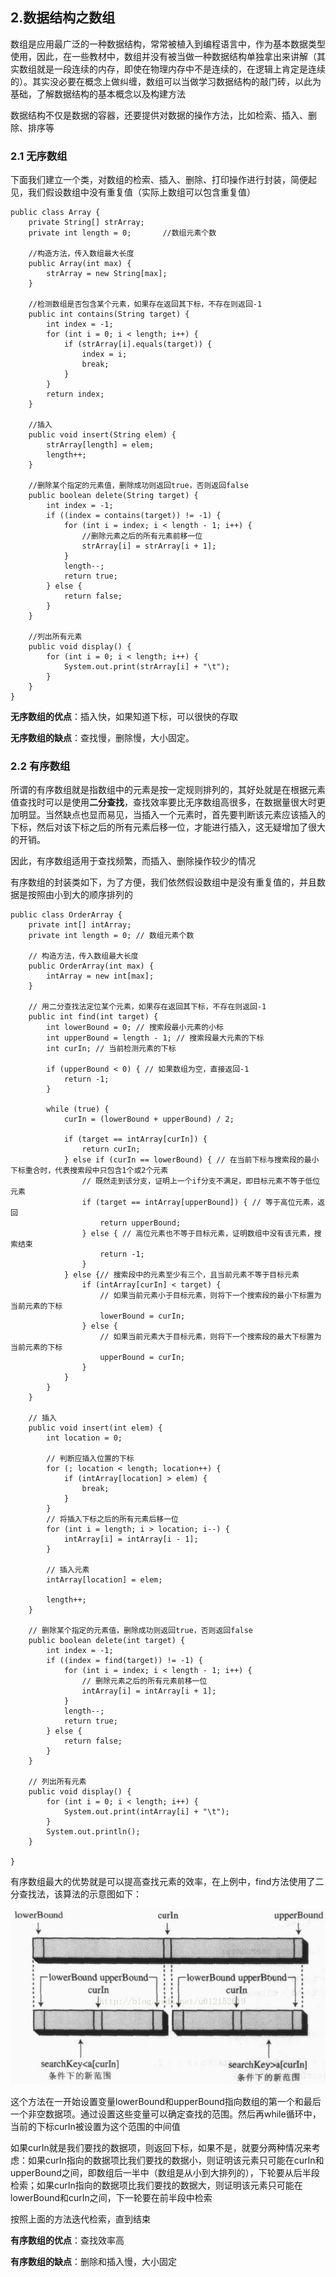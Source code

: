 ## 2.数据结构之数组

数组是应用最广泛的一种数据结构，常常被植入到编程语言中，作为基本数据类型使用，因此，在一些教材中，数组并没有被当做一种数据结构单独拿出来讲解（其实数组就是一段连续的内存，即使在物理内存中不是连续的，在逻辑上肯定是连续的）。其实没必要在概念上做纠缠，数组可以当做学习数据结构的敲门砖，以此为基础，了解数据结构的基本概念以及构建方法

数据结构不仅是数据的容器，还要提供对数据的操作方法，比如检索、插入、删除、排序等

### 2.1 无序数组

下面我们建立一个类，对数组的检索、插入、删除、打印操作进行封装，简便起见，我们假设数组中没有重复值（实际上数组可以包含重复值）

    public class Array {
        private String[] strArray;
        private int length = 0;       //数组元素个数
    
        //构造方法，传入数组最大长度
        public Array(int max) {
            strArray = new String[max];
        }
    
        //检测数组是否包含某个元素，如果存在返回其下标，不存在则返回-1
        public int contains(String target) {
            int index = -1;
            for (int i = 0; i < length; i++) {
                if (strArray[i].equals(target)) {
                    index = i;
                    break;
                }
            }
            return index;
        }
    
        //插入
        public void insert(String elem) {
            strArray[length] = elem;
            length++;
        }
    
        //删除某个指定的元素值，删除成功则返回true，否则返回false
        public boolean delete(String target) {
            int index = -1;
            if ((index = contains(target)) != -1) {
                for (int i = index; i < length - 1; i++) {
                    //删除元素之后的所有元素前移一位
                    strArray[i] = strArray[i + 1];
                }
                length--;
                return true;
            } else {
                return false;
            }
        }
    
        //列出所有元素
        public void display() {
            for (int i = 0; i < length; i++) {
                System.out.print(strArray[i] + "\t");
            }
        }
    }
    
**无序数组的优点**：插入快，如果知道下标，可以很快的存取

**无序数组的缺点**：查找慢，删除慢，大小固定。

### 2.2 有序数组

所谓的有序数组就是指数组中的元素是按一定规则排列的，其好处就是在根据元素值查找时可以是使用**二分查找**，查找效率要比无序数组高很多，在数据量很大时更加明显。当然缺点也显而易见，当插入一个元素时，首先要判断该元素应该插入的下标，然后对该下标之后的所有元素后移一位，才能进行插入，这无疑增加了很大的开销。

因此，有序数组适用于查找频繁，而插入、删除操作较少的情况

有序数组的封装类如下，为了方便，我们依然假设数组中是没有重复值的，并且数据是按照由小到大的顺序排列的 

    public class OrderArray {
        private int[] intArray;
        private int length = 0; // 数组元素个数
    
        // 构造方法，传入数组最大长度
        public OrderArray(int max) {
            intArray = new int[max];
        }
    
        // 用二分查找法定位某个元素，如果存在返回其下标，不存在则返回-1
        public int find(int target) {
            int lowerBound = 0; // 搜索段最小元素的小标
            int upperBound = length - 1; // 搜索段最大元素的下标
            int curIn; // 当前检测元素的下标
    
            if (upperBound < 0) { // 如果数组为空，直接返回-1
                return -1;
            }
    
            while (true) {
                curIn = (lowerBound + upperBound) / 2;
    
                if (target == intArray[curIn]) {
                    return curIn;
                } else if (curIn == lowerBound) { // 在当前下标与搜索段的最小下标重合时，代表搜索段中只包含1个或2个元素
                    // 既然走到该分支，证明上一个if分支不满足，即目标元素不等于低位元素
                    if (target == intArray[upperBound]) { // 等于高位元素，返回
                        return upperBound;
                    } else { // 高位元素也不等于目标元素，证明数组中没有该元素，搜索结束
                        return -1;
                    }
                } else {// 搜索段中的元素至少有三个，且当前元素不等于目标元素
                    if (intArray[curIn] < target) {
                        // 如果当前元素小于目标元素，则将下一个搜索段的最小下标置为当前元素的下标
                        lowerBound = curIn;
                    } else {
                        // 如果当前元素大于目标元素，则将下一个搜索段的最大下标置为当前元素的下标
                        upperBound = curIn;
                    }
                }
            }
        }
    
        // 插入
        public void insert(int elem) {
            int location = 0;
    
            // 判断应插入位置的下标
            for (; location < length; location++) {
                if (intArray[location] > elem) {
                    break;
                }
            }
            // 将插入下标之后的所有元素后移一位
            for (int i = length; i > location; i--) {
                intArray[i] = intArray[i - 1];
            }
    
            // 插入元素
            intArray[location] = elem;
    
            length++;
        }
    
        // 删除某个指定的元素值，删除成功则返回true，否则返回false
        public boolean delete(int target) {
            int index = -1;
            if ((index = find(target)) != -1) {
                for (int i = index; i < length - 1; i++) {
                    // 删除元素之后的所有元素前移一位
                    intArray[i] = intArray[i + 1];
                }
                length--;
                return true;
            } else {
                return false;
            }
        }
    
        // 列出所有元素
        public void display() {
            for (int i = 0; i < length; i++) {
                System.out.print(intArray[i] + "\t");
            }
            System.out.println();
        }
    
    }
    
有序数组最大的优势就是可以提高查找元素的效率，在上例中，find方法使用了二分查找法，该算法的示意图如下：

![在这里插入图片描述](./截图/2-1.jpg)
    
这个方法在一开始设置变量lowerBound和upperBound指向数组的第一个和最后一个非空数据项。通过设置这些变量可以确定查找的范围。然后再while循环中，当前的下标curIn被设置为这个范围的中间值

如果curIn就是我们要找的数据项，则返回下标，如果不是，就要分两种情况来考虑：如果curIn指向的数据项比我们要找的数据小，则证明该元素只可能在curIn和upperBound之间，即数组后一半中（数组是从小到大排列的），下轮要从后半段检索；如果curIn指向的数据项比我们要找的数据大，则证明该元素只可能在lowerBound和curIn之间，下一轮要在前半段中检索

按照上面的方法迭代检索，直到结束

**有序数组的优点**：查找效率高

**有序数组的缺点**：删除和插入慢，大小固定